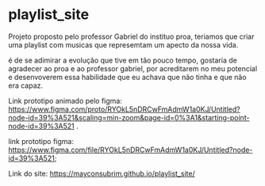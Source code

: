 # playlist_site

Projeto proposto pelo professor Gabriel do instituo proa, teriamos que criar uma playlist com musicas que represemtam um apecto da nossa vida.

é de se adimirar a evolução que tive em tão pouco tempo, gostaria de agradecer ao proa e ao professor gabriel, por acreditarem no meu potencial e desenvoverem
essa habilidade que eu achava que não tinha e que não era capaz.

Link prototipo animado pelo figma: https://www.figma.com/proto/RYOkL5nDRCwFmAdmW1a0KJ/Untitled?node-id=39%3A521&scaling=min-zoom&page-id=0%3A1&starting-point-node-id=39%3A521 .

link prototipo figma: https://www.figma.com/file/RYOkL5nDRCwFmAdmW1a0KJ/Untitled?node-id=39%3A521;

Link do site: https://mayconsubrim.github.io/playlist_site/



